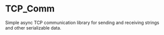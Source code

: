 # TCP_Comm

Simple async TCP communication library for sending and receiving strings and other serializable data.
